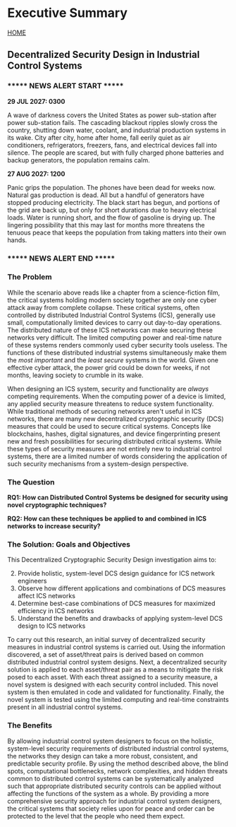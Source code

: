 # Executive Summary
[HOME](https://github.com/adamspanier/Distributed-Systems-Security)

## Decentralized Security Design in Industrial Control Systems

### ***** NEWS ALERT START *****

**29 JUL 2027: 0300** 

A wave of darkness covers the United States as power sub-station after power sub-station fails. The cascading blackout ripples slowly cross the country, shutting down water, coolant, and industrial production systems in its wake. City after city, home after home, fall eerily quiet as air conditioners, refrigerators, freezers, fans, and electrical devices fall into silence. The people are scared, but with fully charged phone batteries and backup generators, the population remains calm.

**27 AUG 2027: 1200** 

Panic grips the population. The phones have been dead for weeks now. Natural gas production is dead. All but a handful of generators have stopped producing electricity. The black start has begun, and portions of the grid are back up, but only for short durations due to heavy electrical loads. Water is running short, and the flow of gasoline is drying up. The lingering possibility that this may last for months more threatens the tenuous peace that keeps the population from taking matters into their own hands.

### ***** NEWS ALERT END *****


### The Problem

While the scenario above reads like a chapter from a science-fiction film, the critical systems holding modern society together are only one cyber attack away from complete collapse. These critical systems, often controlled by distributed Industrial Control Systems (ICS), generally use small, computationally limited devices to carry out day-to-day operations. The distributed nature of these ICS networks can make securing these networks very difficult. The limited computing power and real-time nature of these systems renders commonly used cyber security tools useless. The functions of these distributed industrial systems simultaneously make them the _most important_ and the _least secure_ systems in the world. Given one effective cyber attack, the power grid could be down for weeks, if not months, leaving society to crumble in its wake.

When designing an ICS system, security and functionality are _always_ competing requirements. When the computing power of a device is limited, any applied security measure threatens to reduce system functionality. While traditional methods of securing networks aren't useful in ICS networks, there are many new decentralized cryptographic security (DCS) measures that could be used to secure critical systems. Concepts like blockchains, hashes, digital signatures, and device fingerprinting present new and fresh possibilities for securing distributed critical systems. While these types of security measures are not entirely new to industrial control systems, there are a limited number of words considering the application of such security mechanisms from a system-design perspective.

### The Question

**RQ1: How can Distributed Control Systems be designed for security using novel cryptographic techniques?**

**RQ2: How can these techniques be applied to and combined in ICS networks to increase security?**

### The Solution: Goals and Objectives

This Decentralized Cryptographic Security Design investigation aims to:

2. Provide holistic, system-level DCS design guidance for ICS network engineers
3. Observe how different applications and combinations of DCS measures affect ICS networks
4. Determine best-case combinations of DCS measures for maximized efficiency in ICS networks
5. Understand the benefits and drawbacks of applying system-level DCS design to ICS networks

To carry out this research, an initial survey of decentralized security measures in industrial control systems is carried out. Using the information discovered, a set of asset/threat pairs is derived based on common distributed industrial control system designs. Next, a decentralized security solution is applied to each asset/threat pair as a means to mitigate the risk posed to each asset. With each threat assigned to a security measure, a novel system is designed with each security control included. This novel system is then emulated in code and validated for functionality. Finally, the novel system is tested using the limited computing and real-time constraints present in all industrial control systems.

### The Benefits

By allowing industrial control system designers to focus on the holistic, system-level security requirements of distributed industrial control systems, the networks they design can take a more robust, consistent, and predictable security profile. By using the method described above, the blind spots, computational bottlenecks, network complexities, and hidden threats common to distributed control systems can be systematically analyzed such that appropriate distributed security controls can be applied without affecting the functions of the system as a whole. By providing a more comprehensive security approach for industrial control system  designers, the critical systems that society relies upon for peace and order can be protected to the level that the people who need them expect.

<!---
### Raw Idea

PLCs use a centralized system to coordinate industrial tasks. This system is called an Industrial Control System (ICS). Centralization is used in most manufacturing and industrial applications as it is efficient, simple, and robust. PLCs, due to their limited functionality and computational capabilities, exhibit a very limited ability to carry out internal security tasks. Due to this limitation, the work of securing the ICS must fall to another entity. Further, the real-time nature of PLC-based ICS architectures requires that all additional security systems do not impede the dedicated industrial purpose the ICS is designed to carry out. The limitations as expressed above make securing ICS networks very difficult. Due to the difficulty of securing ICS networks, many ICS architectures simply ignore the need for security controls by accepting the possible risk of PLC or network-based attacks. 

This research will carry out an analysis of threats against PLC-based ICS networks, list possible threat asset pairs, outline various attacks that can be leveraged against ICS networks, and, from this data, attempt to build a list of decentralized cryptographic controls that can be used for each threat/asset pair to mitigate the probability of exploitation. When completed with the decentralized security control list, a novel decentralized cryptographic system will be assembled from the combined set of all decentralized security controls gleaned from the threat/asset list. The system will then be designed and modeled with an emphasis on maximizing the efficiency of the industrial process. After assembling the design and the model, testing will be done to validate the functionality of the system.

### Process
1. List possible attacks on PLCs and ICSs
2. Indicate how each attack can be mitigated with a novel decentralized cryptographic primitive
3. Assemble mitigations into an ICS sub-system
4. Model the system in code
5. Focus on maintaining the speed, efficiency, and real-time capability of the PLCs and the ICS
-->
